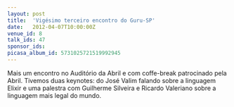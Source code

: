```yaml
---
layout: post
title:  'Vigésimo terceiro encontro do Guru-SP'
date:   2012-04-07T10:00:00Z
venue_id: 8
talk_ids: 47
sponsor_ids:
picasa_album_id: 5731025721519992945
---
```


<p>
	Mais um encontro no Audit&oacute;rio da Abril e com coffe-break patrocinado pela Abril. Tivemos duas keynotes: do Jos&eacute; Valim falando sobre a linguagem Elixir e uma palestra com Guilherme Silveira e Ricardo Valeriano sobre a linguagem mais legal do mundo.
</p>

